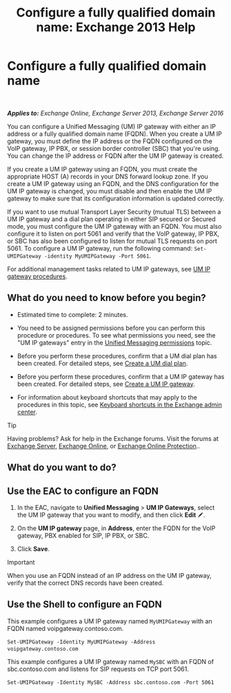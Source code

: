 ﻿---
title: 'Configure a fully qualified domain name: Exchange 2013 Help'
TOCTitle: Configure a fully qualified domain name
ms:assetid: af093f87-59b7-44a8-a9a2-8f17f0cc7db8
ms:mtpsurl: https://technet.microsoft.com/en-us/library/Ee423553(v=EXCHG.150)
ms:contentKeyID: 49315493
ms.date: 12/10/2017
mtps_version: v=EXCHG.150
---

# Configure a fully qualified domain name

 

_**Applies to:** Exchange Online, Exchange Server 2013, Exchange Server 2016_


You can configure a Unified Messaging (UM) IP gateway with either an IP address or a fully qualified domain name (FQDN). When you create a UM IP gateway, you must define the IP address or the FQDN configured on the VoIP gateway, IP PBX, or session border controller (SBC) that you're using. You can change the IP address or FQDN after the UM IP gateway is created.

If you create a UM IP gateway using an FQDN, you must create the appropriate HOST (A) records in your DNS forward lookup zone. If you create a UM IP gateway using an FQDN, and the DNS configuration for the UM IP gateway is changed, you must disable and then enable the UM IP gateway to make sure that its configuration information is updated correctly.

If you want to use mutual Transport Layer Security (mutual TLS) between a UM IP gateway and a dial plan operating in either SIP secured or Secured mode, you must configure the UM IP gateway with an FQDN. You must also configure it to listen on port 5061 and verify that the VoIP gateway, IP PBX, or SBC has also been configured to listen for mutual TLS requests on port 5061. To configure a UM IP gateway, run the following command: `Set-UMIPGateway -identity MyUMIPGateway -Port 5061`.

For additional management tasks related to UM IP gateways, see [UM IP gateway procedures](um-ip-gateway-procedures-exchange-2013-help.md).

## What do you need to know before you begin?

  - Estimated time to complete: 2 minutes.

  - You need to be assigned permissions before you can perform this procedure or procedures. To see what permissions you need, see the "UM IP gateways" entry in the [Unified Messaging permissions](unified-messaging-permissions-exchange-2013-help.md) topic.

  - Before you perform these procedures, confirm that a UM dial plan has been created. For detailed steps, see [Create a UM dial plan](create-a-um-dial-plan-exchange-2013-help.md).

  - Before you perform these procedures, confirm that a UM IP gateway has been created. For detailed steps, see [Create a UM IP gateway](create-a-um-ip-gateway-exchange-2013-help.md).

  - For information about keyboard shortcuts that may apply to the procedures in this topic, see [Keyboard shortcuts in the Exchange admin center](keyboard-shortcuts-in-the-exchange-admin-center-exchange-online-protection-help.md).


> [!TIP]
> Having problems? Ask for help in the Exchange forums. Visit the forums at <A href="https://go.microsoft.com/fwlink/p/?linkid=60612">Exchange Server</A>, <A href="https://go.microsoft.com/fwlink/p/?linkid=267542">Exchange Online</A>, or <A href="https://go.microsoft.com/fwlink/p/?linkid=285351">Exchange Online Protection</A>..



## What do you want to do?

## Use the EAC to configure an FQDN

1.  In the EAC, navigate to **Unified Messaging** \> **UM IP Gateways**, select the UM IP gateway that you want to modify, and then click **Edit** ![Edit icon](images/JJ218640.6f53ccb2-1f13-4c02-bea0-30690e6ea71d(EXCHG.150).gif "Edit icon").

2.  On the **UM IP gateway** page, in **Address**, enter the FQDN for the VoIP gateway, PBX enabled for SIP, IP PBX, or SBC.

3.  Click **Save**.


> [!IMPORTANT]
> When you use an FQDN instead of an IP address on the UM IP gateway, verify that the correct DNS records have been created.



## Use the Shell to configure an FQDN

This example configures a UM IP gateway named `MyUMIPGateway` with an FQDN named voipgateway.contoso.com.

    Set-UMIPGateway -Identity MyUMIPGateway -Address voipgateway.contoso.com

This example configures a UM IP gateway named `MySBC` with an FQDN of sbc.contoso.com and listens for SIP requests on TCP port 5061.

    Set-UMIPGateway -Identity MySBC -Address sbc.contoso.com -Port 5061

